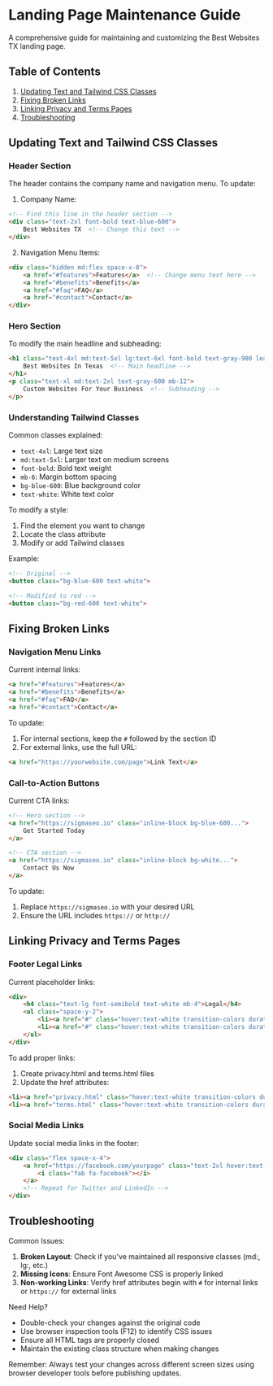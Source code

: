 # Landing Page Maintenance Guide
A comprehensive guide for maintaining and customizing the Best Websites TX landing page.

## Table of Contents
1. [Updating Text and Tailwind CSS Classes](#updating-text-and-tailwind-css-classes)
2. [Fixing Broken Links](#fixing-broken-links)
3. [Linking Privacy and Terms Pages](#linking-privacy-and-terms-pages)
4. [Troubleshooting](#troubleshooting)

## Updating Text and Tailwind CSS Classes

### Header Section
The header contains the company name and navigation menu. To update:

1. Company Name:
```html
<!-- Find this line in the header section -->
<div class="text-2xl font-bold text-blue-600">
    Best Websites TX  <!-- Change this text -->
</div>
```

2. Navigation Menu Items:
```html
<div class="hidden md:flex space-x-8">
    <a href="#features">Features</a>  <!-- Change menu text here -->
    <a href="#benefits">Benefits</a>
    <a href="#faq">FAQ</a>
    <a href="#contact">Contact</a>
</div>
```

### Hero Section
To modify the main headline and subheading:
```html
<h1 class="text-4xl md:text-5xl lg:text-6xl font-bold text-gray-900 leading-tight mb-6">
    Best Websites In Texas  <!-- Main headline -->
</h1>
<p class="text-xl md:text-2xl text-gray-600 mb-12">
    Custom Websites For Your Business  <!-- Subheading -->
</p>
```

### Understanding Tailwind Classes
Common classes explained:
- `text-4xl`: Large text size
- `md:text-5xl`: Larger text on medium screens
- `font-bold`: Bold text weight
- `mb-6`: Margin bottom spacing
- `bg-blue-600`: Blue background color
- `text-white`: White text color

To modify a style:
1. Find the element you want to change
2. Locate the class attribute
3. Modify or add Tailwind classes

Example:
```html
<!-- Original -->
<button class="bg-blue-600 text-white">

<!-- Modified to red -->
<button class="bg-red-600 text-white">
```

## Fixing Broken Links

### Navigation Menu Links
Current internal links:
```html
<a href="#features">Features</a>
<a href="#benefits">Benefits</a>
<a href="#faq">FAQ</a>
<a href="#contact">Contact</a>
```

To update:
1. For internal sections, keep the `#` followed by the section ID
2. For external links, use the full URL:
```html
<a href="https://yourwebsite.com/page">Link Text</a>
```

### Call-to-Action Buttons
Current CTA links:
```html
<!-- Hero section -->
<a href="https://sigmaseo.io" class="inline-block bg-blue-600...">
    Get Started Today
</a>

<!-- CTA section -->
<a href="https://sigmaseo.io" class="inline-block bg-white...">
    Contact Us Now
</a>
```

To update:
1. Replace `https://sigmaseo.io` with your desired URL
2. Ensure the URL includes `https://` or `http://`

## Linking Privacy and Terms Pages

### Footer Legal Links
Current placeholder links:
```html
<div>
    <h4 class="text-lg font-semibold text-white mb-4">Legal</h4>
    <ul class="space-y-2">
        <li><a href="#" class="hover:text-white transition-colors duration-300">Privacy Policy</a></li>
        <li><a href="#" class="hover:text-white transition-colors duration-300">Terms of Service</a></li>
    </ul>
</div>
```

To add proper links:
1. Create privacy.html and terms.html files
2. Update the href attributes:
```html
<li><a href="privacy.html" class="hover:text-white transition-colors duration-300">Privacy Policy</a></li>
<li><a href="terms.html" class="hover:text-white transition-colors duration-300">Terms of Service</a></li>
```

### Social Media Links
Update social media links in the footer:
```html
<div class="flex space-x-4">
    <a href="https://facebook.com/yourpage" class="text-2xl hover:text-white transition-colors duration-300">
        <i class="fab fa-facebook"></i>
    </a>
    <!-- Repeat for Twitter and LinkedIn -->
</div>
```

## Troubleshooting

Common Issues:
1. **Broken Layout**: Check if you've maintained all responsive classes (md:, lg:, etc.)
2. **Missing Icons**: Ensure Font Awesome CSS is properly linked
3. **Non-working Links**: Verify href attributes begin with `#` for internal links or `https://` for external links

Need Help?
- Double-check your changes against the original code
- Use browser inspection tools (F12) to identify CSS issues
- Ensure all HTML tags are properly closed
- Maintain the existing class structure when making changes

Remember: Always test your changes across different screen sizes using browser developer tools before publishing updates.